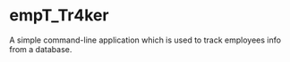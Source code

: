# empT_Tr4ker
A simple command-line application which is used to track employees info from a database.

